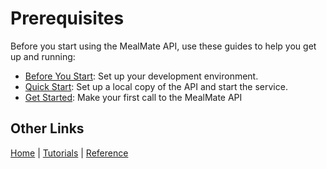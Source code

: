 # Prerequisites

Before you start using the MealMate API, use these guides to help you get up and running:

* [Before You Start](./prerequisites/mmbefore-you-start.md): Set up your development environment.
* [Quick Start](./prerequisites/mmquickstart.md): Set up a local copy of the API and start the service.
* [Get Started](./prerequisites/mmget-started.md): Make your first call to the MealMate API

## Other Links

[Home](index.md) | [Tutorials](mmtutorial.md) | [Reference](mmref.md)
